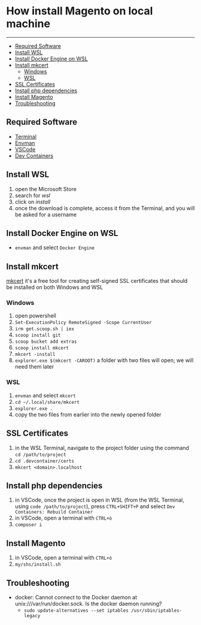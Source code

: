 # How install Magento on local machine <!-- omit in toc -->

---

- [Required Software](#required-software)
- [Install WSL](#install-wsl)
- [Install Docker Engine on WSL](#install-docker-engine-on-wsl)
- [Install mkcert](#install-mkcert)
  - [Windows](#windows)
  - [WSL](#wsl)
- [SSL Certificates](#ssl-certificates)
- [Install php dependencies](#install-php-dependencies)
- [Install Magento](#install-magento)
- [Troubleshooting](#troubleshooting)

## Required Software

- [Terminal](https://aka.ms/terminal)
- [Envman](https://github.com/cirolosapio/envman)
- [VSCode](https://code.visualstudio.com/docs/?dv=win)
- [Dev Containers](https://marketplace.visualstudio.com/items?itemName=ms-vscode-remote.remote-containers)

## Install WSL

1. open the Microsoft Store
2. search for _wsl_
3. click on _install_
4. once the download is complete, access it from the Terminal, and you will be asked for a username

## Install Docker Engine on WSL

- `envman` and select `Docker Engine`

## Install mkcert

[mkcert](https://github.com/filosottile/mkcert) it's a free tool for creating self-signed SSL certificates that should be installed on both Windows and WSL

### Windows

1. open powershell
2. `Set-ExecutionPolicy RemoteSigned -Scope CurrentUser`
3. `irm get.scoop.sh | iex`
4. `scoop install git`
5. `scoop bucket add extras`
6. `scoop install mkcert`
7. `mkcert -install`
8. `explorer.exe $(mkcert -CAROOT)` a folder with two files will open; we will need them later

### WSL

1. `envman` and select `mkcert`
2. `cd ~/.local/share/mkcert`
3. `explorer.exe .`
4. copy the two files from earlier into the newly opened folder

## SSL Certificates

1. in the WSL Terminal, navigate to the project folder using the command `cd /path/to/project`
2. `cd .devcontainer/certs`
3. `mkcert <domain>.localhost`

## Install php dependencies

1. in VSCode, once the project is open in WSL (from the WSL Terminal, using `code /path/to/project`), press `CTRL+SHIFT+P` and select `Dev Containers: Rebuild Container`
2. in VSCode, open a terminal with `CTRL+ò`
3. `composer i`

## Install Magento

1. in VSCode, open a terminal with `CTRL+ò`
2. `my/shs/install.sh`

## Troubleshooting

- docker: Cannot connect to the Docker daemon at unix:///var/run/docker.sock. Is the docker daemon running?
  - `sudo update-alternatives --set iptables /usr/sbin/iptables-legacy`

